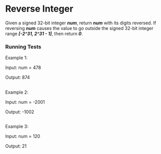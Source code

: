 
# Reverse Integer


Given a signed 32-bit integer ***num***, return ***num*** with its digits reversed. If reversing ***num*** causes the value to go outside the signed 32-bit integer range ***[-2^31, 2^31 - 1]***, then return ***0***.

### Running Tests

Example 1:

Input: num = 478

Output: 874

##
Example 2:

Input: num = -2001

Output: -1002

##
Example 3:

Input: num = 120

Output: 21

